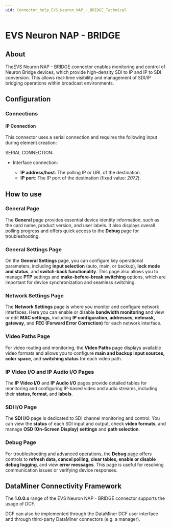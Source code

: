 ```yaml
---
uid: Connector_help_EVS_Neuron_NAP_-_BRIDGE_Technical
---
```


# EVS Neuron NAP - BRIDGE

## About

TheEVS Neuron NAP - BRIDGE connector enables monitoring and control of Neuron Bridge devices, which provide high-density SDI to IP and IP to SDI conversion. This allows real-time visibility and management of SDI/IP bridging operations within broadcast environments.

## Configuration

### Connections

#### IP Connection

This connector uses a serial connection and requires the following input during element creation:

SERIAL CONNECTION:

- Interface connection:

  - **IP address/host**: The polling IP or URL of the destination.
  - **IP port**: The IP port of the destination (fixed value: *2072*).

## How to use

### General Page

The **General** page provides essential device identity information, such as the card name, product version, and user labels. It also displays overall polling progress and offers quick access to the **Debug** page for troubleshooting.

### General Settings Page

On the **General Settings** page, you can configure key operational parameters, including **input selection** (auto, main, or backup), **lock mode and status**, and **switch-back functionality**. This page also allows you to manage **PTP** settings and **make-before-break switching** options, which are important for device synchronization and seamless switching.

### Network Settings Page

The **Network Settings** page is where you monitor and configure network interfaces. Here you can enable or disable **bandwidth monitoring** and view or edit **MAC settings**, including **IP configuration, addresses, netmask, gateway**, and **FEC (Forward Error Correction)** for each network interface.

### Video Paths Page

For video routing and monitoring, the **Video Paths** page displays available video formats and allows you to configure **main and backup input sources, color space**, and **switching status** for each video path.

### IP Video I/O and IP Audio I/O Pages

The **IP Video I/O** and **IP Audio I/O** pages provide detailed tables for monitoring and configuring IP-based video and audio streams, including their **status, format**, and **labels**.

### SDI I/O Page

The **SDI I/O** page is dedicated to SDI channel monitoring and control. You can view the **status** of each SDI input and output, check **video formats**, and manage **OSD (On-Screen Display) settings** and **path selection**.

### Debug Page

For troubleshooting and advanced operations, the **Debug** page offers controls to **refresh data, cancel polling, clear tables, enable or disable debug logging**, and view **error messages**. This page is useful for resolving communication issues or verifying device responses.

## DataMiner Connectivity Framework

The **1.0.0.x** range of the EVS Neuron NAP - BRIDGE connector supports the usage of DCF.

DCF can also be implemented through the DataMiner DCF user interface and through third-party DataMiner connectors (e.g. a manager).
